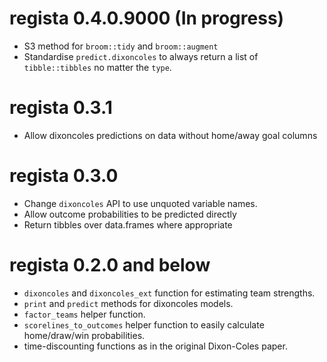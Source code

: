 # regista 0.4.0.9000 (In progress)

* S3 method for `broom::tidy` and `broom::augment`
* Standardise `predict.dixoncoles` to always return a list of `tibble::tibbles`
no matter the `type`.

# regista 0.3.1

* Allow dixoncoles predictions on data without home/away goal columns

# regista 0.3.0

* Change `dixoncoles` API to use unquoted variable names.
* Allow outcome probabilities to be predicted directly
* Return tibbles over data.frames where appropriate

# regista 0.2.0 and below

* `dixoncoles` and `dixoncoles_ext` function for estimating team strengths.
* `print` and `predict` methods for dixoncoles models.
* `factor_teams` helper function.
* `scorelines_to_outcomes` helper function to easily calculate home/draw/win
probabilities.
* time-discounting functions as in the original Dixon-Coles paper.

